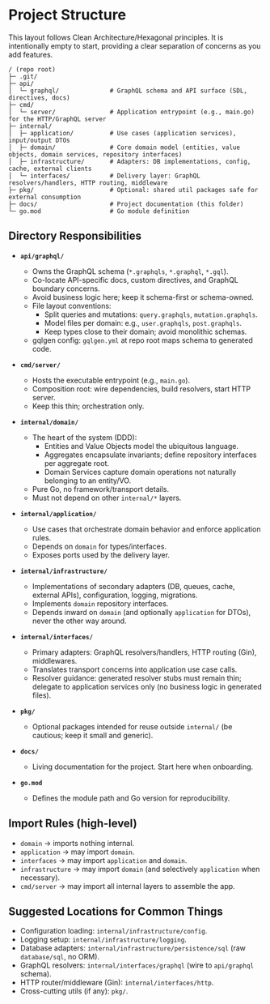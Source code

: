 # Project Structure

This layout follows Clean Architecture/Hexagonal principles. It is intentionally empty to start, providing a clear separation of concerns as you add features.

```text
/ (repo root)
├─ .git/
├─ api/
│  └─ graphql/              # GraphQL schema and API surface (SDL, directives, docs)
├─ cmd/
│  └─ server/               # Application entrypoint (e.g., main.go) for the HTTP/GraphQL server
├─ internal/
│  ├─ application/          # Use cases (application services), input/output DTOs
│  ├─ domain/               # Core domain model (entities, value objects, domain services, repository interfaces)
│  ├─ infrastructure/       # Adapters: DB implementations, config, cache, external clients
│  └─ interfaces/           # Delivery layer: GraphQL resolvers/handlers, HTTP routing, middleware
├─ pkg/                     # Optional: shared util packages safe for external consumption
├─ docs/                    # Project documentation (this folder)
└─ go.mod                   # Go module definition
```

## Directory Responsibilities

- **`api/graphql/`**
  - Owns the GraphQL schema (`*.graphqls`, `*.graphql`, `*.gql`).
  - Co-locate API-specific docs, custom directives, and GraphQL boundary concerns.
  - Avoid business logic here; keep it schema-first or schema-owned.
  - File layout conventions:
    - Split queries and mutations: `query.graphqls`, `mutation.graphqls`.
    - Model files per domain: e.g., `user.graphqls`, `post.graphqls`.
    - Keep types close to their domain; avoid monolithic schemas.
  - gqlgen config: `gqlgen.yml` at repo root maps schema to generated code.

- **`cmd/server/`**
  - Hosts the executable entrypoint (e.g., `main.go`).
  - Composition root: wire dependencies, build resolvers, start HTTP server.
  - Keep this thin; orchestration only.

- **`internal/domain/`**
  - The heart of the system (DDD):
    - Entities and Value Objects model the ubiquitous language.
    - Aggregates encapsulate invariants; define repository interfaces per aggregate root.
    - Domain Services capture domain operations not naturally belonging to an entity/VO.
  - Pure Go, no framework/transport details.
  - Must not depend on other `internal/*` layers.

- **`internal/application/`**
  - Use cases that orchestrate domain behavior and enforce application rules.
  - Depends on `domain` for types/interfaces.
  - Exposes ports used by the delivery layer.

- **`internal/infrastructure/`**
  - Implementations of secondary adapters (DB, queues, cache, external APIs), configuration, logging, migrations.
  - Implements `domain` repository interfaces.
  - Depends inward on `domain` (and optionally `application` for DTOs), never the other way around.

- **`internal/interfaces/`**
  - Primary adapters: GraphQL resolvers/handlers, HTTP routing (Gin), middlewares.
  - Translates transport concerns into application use case calls.
  - Resolver guidance: generated resolver stubs must remain thin; delegate to application services only (no business logic in generated files).

- **`pkg/`**
  - Optional packages intended for reuse outside `internal/` (be cautious; keep it small and generic).

- **`docs/`**
  - Living documentation for the project. Start here when onboarding.

- **`go.mod`**
  - Defines the module path and Go version for reproducibility.

## Import Rules (high-level)

- `domain` → imports nothing internal.
- `application` → may import `domain`.
- `interfaces` → may import `application` and `domain`.
- `infrastructure` → may import `domain` (and selectively `application` when necessary).
- `cmd/server` → may import all internal layers to assemble the app.

## Suggested Locations for Common Things

- Configuration loading: `internal/infrastructure/config`.
- Logging setup: `internal/infrastructure/logging`.
- Database adapters: `internal/infrastructure/persistence/sql` (raw `database/sql`, no ORM).
- GraphQL resolvers: `internal/interfaces/graphql` (wire to `api/graphql` schema).
- HTTP router/middleware (Gin): `internal/interfaces/http`.
- Cross-cutting utils (if any): `pkg/`.
